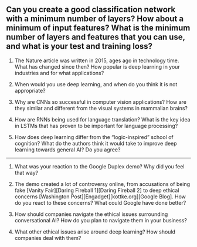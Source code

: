 
Can you create a good classification network with a minimum number of layers? How about a minimum of input features? What is the minimum number of layers and features that you can use, and what is your test and training loss?
----

1. The Nature article was written in 2015, ages ago in technology time. What has changed since then? How popular is deep learning in your industries and for what applications?

2. When would you use deep learning, and when do you think it is not appropriate? 

3. Why are CNNs so successful in computer vision applications? How are they similar and different from the visual systems in mammalian brains? 

4. How are RNNs being used for language translation? What is the key idea in LSTMs that has proven to be important for language processing? 

5. How does deep learning differ from the “logic-inspired” school of cognition? What do the authors think it would take to improve deep learning towards general AI? Do you agree?

----

1. What was your reaction to the Google Duplex demo? Why did you feel that way?

2. The demo created a lot of controversy online, from accusations of being fake [Vanity Fair][Daring Fireball 1][Daring Fireball 2] to deep ethical concerns [Washington Post][Engadget][kottke.org][Google Blog]. How do you react to these concerns? What could Google have done better?

3. How should companies navigate the ethical issues surrounding conversational AI? How do you plan to navigate them in your business?

4. What other ethical issues arise around deep learning? How should companies deal with them?